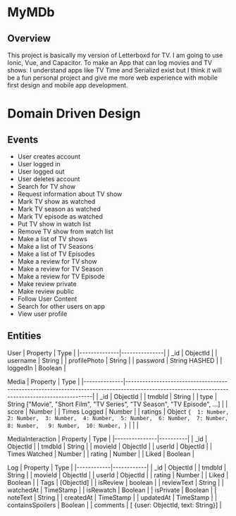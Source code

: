 # MyMDb

## Overview
This project is basically my version of Letterboxd for TV. I am going to use Ionic, Vue, and Capacitor. To make an App that can log movies and TV shows. I understand apps like TV Time and Serializd exist but I think it will be a fun personal project and give me more web experience with mobile first design and mobile app development. 

# Domain Driven Design

## Events
* User creates account 
* User logged in
* User logged out
* User deletes account
* Search for TV show
* Request information about TV show
* Mark TV show as watched
* Mark TV season as watched
* Mark TV episode as watched
* Put TV show in watch list
* Remove TV show from watch list 
* Make a list of TV shows
* Make a list of TV Seasons
* Make a list of TV Episodes
* Make a review for TV show
* Make a review for TV Season
* Make a review for TV Episode 
* Make review private 
* Make review public
* Follow User Content
* Search for other users on app
* View user profile

## Entities 

User 
| Property     | Type          |
|--------------|---------------|
| _id          | ObjectId      |
| username     | String        |
| profilePhoto | String        |
| password     | String HASHED |
| loggedIn     | Boolean       |

Media
| Property     | Type                                                                                                                                           |
|--------------|------------------------------------------------------------------------------------------------------------------------------------------------|
| _id          | ObjectId                                                                                                                                       |
| tmdbId       | String                                                                                                                                         |
| type         | String ["Movie", "Short Film", "TV Series", "TV Season", "TV Episode", ...]                                                                    |
| score        | Number                                                                                                                                         |
| Times Logged | Number                                                                                                                                         |
| ratings      | Object  ``` {  1: Number,   2: Number,  3: Number,  4: Number,  5: Number,  6: Number,  7: Number,  8: Number,   9: Number,  10: Number, } ``` |
|              |                                                                                                            

MediaInteraction
| Property      | Type     |
|---------------|----------|
| _id           | ObjectId |
| tmdbId        | String   |
| movieId       | ObjectId |
| userId        | ObjectId |
| Times Watched | Number   |
| rating        | Number   |
| Liked         | Boolean  |

Log
| Property   | Type       |
|------------|------------|
| _id        | ObjectId   |
| tmdbId     | String     |
| movieId    | ObjectId   |
| userId     | ObjectId   |
| rating     | Number     |
| Liked      | Boolean    |
| Tags       | [ObjectId] |
| isReview   | boolean    |
| reviewText | String     |
| watchedAt  | TimeStamp  |
| isRewatch  | Boolean    |
| isPrivate  | Boolean    |
| noteText   | String     |
| createdAt  | TimeStamp  |
| updatedAt  | TimeStamp  |
| containsSpoilers | Boolean |
| comments | [ {user: ObjectId, text: String}] |

